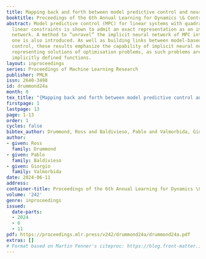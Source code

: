 ```yaml
---
title: Mapping back and forth between model predictive control and neural networks
booktitle: Proceedings of the 6th Annual Learning for Dynamics \& Control Conference
abstract: Model predictive control (MPC) for linear systems with quadratic costs and
  linear constraints is shown to admit an exact representation as an implicit neural
  network. A method to “unravel” the implicit neural network of MPC into an explicit
  one is also introduced. As well as building links between model-based and data-driven
  control, these results emphasize the capability of implicit neural networks for
  representing solutions of optimisation problems, as such problems are themselves
  implicitly defined functions.
layout: inproceedings
series: Proceedings of Machine Learning Research
publisher: PMLR
issn: 2640-3498
id: drummond24a
month: 0
tex_title: "{Mapping back and forth between model predictive control and neural networks}"
firstpage: 1
lastpage: 13
page: 1-13
order: 1
cycles: false
bibtex_author: Drummond, Ross and Baldivieso, Pablo and Valmorbida, Giorgio
author:
- given: Ross
  family: Drummond
- given: Pablo
  family: Baldivieso
- given: Giorgio
  family: Valmorbida
date: 2024-06-11
address:
container-title: Proceedings of the 6th Annual Learning for Dynamics \& Control Conference
volume: '242'
genre: inproceedings
issued:
  date-parts:
  - 2024
  - 6
  - 11
pdf: https://proceedings.mlr.press/v242/drummond24a/drummond24a.pdf
extras: []
# Format based on Martin Fenner's citeproc: https://blog.front-matter.io/posts/citeproc-yaml-for-bibliographies/
---
```


